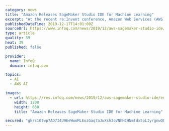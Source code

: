 ```yaml
---
category: news
title: "Amazon Releases SageMaker Studio IDE for Machine Learning"
excerpt: "At the recent re:Invent conference, Amazon Web Services (AWS) announced Amazon SageMaker Studio, an integrated development environment (IDE) for machine learning (ML) that brings code editing, training job tracking and tuning, and debugging all into a ..."
publishedDateTime: 2019-12-17T14:01:00Z
sourceUrl: https://www.infoq.com/news/2019/12/aws-sagemaker-studio-ide/
type: article
quality: 39
heat: 39
published: false

provider:
  name: InfoQ
  domain: infoq.com

topics:
  - AI
  - AWS AI

images:
  - url: https://res.infoq.com/news/2019/12/aws-sagemaker-studio-ide/en/headerimage/aws-sagemaker-studio-ide-1576565037621.jpg
    width: 1200
    height: 630
    title: "Amazon Releases SageMaker Studio IDE for Machine Learning"

secured: "gkrs10twp7AD7I4U9EeWwoMLEozGaq7aJwXsh3oVNhHCHNmtdx5pLIyrgnwQPFOs6sPqfQWszTfLv7VKopdRzMLlae5k8PHu6B6XM2kUbCRMiH0+KobhpabAc+lwvY3CyU9dQiMyg06a3wP9W8xr6joj/3v8liwbZQ/b1EJ6tbEc+uDbho2gZ3MzHsGTRp8JObQEfb2H0PvF7jdZTb6LOs6tp2+nqDsED7EOZqBCK3BgW3dk6sDHdaqQkhBSAxDvqeRgeLP2E4LSJ0M5wJpZyA==;aQVjGveHfqLDYeHPoocxuQ=="
---
```


